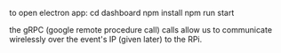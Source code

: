 to open electron app: 
cd dashboard
npm install
npm run start

the gRPC (google remote procedure call) calls allow us to communicate wirelessly over the event's IP (given later) to the RPi. 
